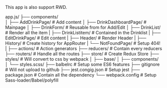 This app is also support RWD.

app.js/
├── components/                       
│   ├── AddDrinkPage/                 # Add content
│   ├── DrinkDashboardPage/           # Mainpage
│   ├── DrinkForm/                    # Reusable from for Add/Edit
│   ├── DrinkList/                    # Render all the item
|   ├── DrinkListitem/                # Contained in the Drinklist
|   ├── EditDrinkPage/                # Edit content
|   ├── Header/                       # Render Header
|   ├── History/                      # Create history for AppRouter
|   └── NotFoundPage/                 # Setup 404!
|
├── actions/                          # Action generators
├── reducers/                         # Contain every reducers
├── routers/                          # Handle all the routes
├── store/                            # Create Redux Store
├── styles/                           # Will convert to css by webpack
│   ├── base/
│   ├── components/
│   └── styles.scss/
├── balbelrc                          # Setup some ES6 features
├── gitignore                         # Will not upload to github
├── jest.congig.json                  # Setup jest
├── package.json                      # Contain all the dependency
└── webpack.config                    # Setup Sass-loader/Babel/polyfill